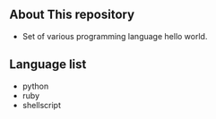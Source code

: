 ## About This repository
* Set of various programming language hello world.

## Language list
* python
* ruby
* shellscript
